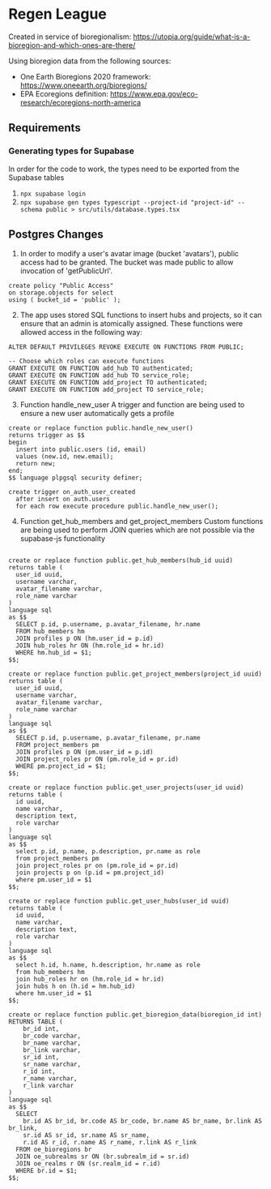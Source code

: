 # Regen League

Created in service of bioregionalism: https://utopia.org/guide/what-is-a-bioregion-and-which-ones-are-there/

Using bioregion data from the following sources:
- One Earth Bioregions 2020 framework: https://www.oneearth.org/bioregions/
- EPA Ecoregions definition: https://www.epa.gov/eco-research/ecoregions-north-america

## Requirements

### Generating types for Supabase
In order for the code to work, the types need to be exported from the Supabase tables 

1. ```npx supabase login```
2. ```npx supabase gen types typescript --project-id "project-id" --schema public > src/utils/database.types.tsx```

## Postgres Changes

1. In order to modify a user's avatar image (bucket 'avatars'), public access had to be granted. The bucket was made public to allow invocation of 'getPublicUrl'.
```
create policy "Public Access"
on storage.objects for select
using ( bucket_id = 'public' );
```

2. The app uses stored SQL functions to insert hubs and projects, so it can ensure that an admin is atomically assigned. These functions were allowed access in the following way:
```
ALTER DEFAULT PRIVILEGES REVOKE EXECUTE ON FUNCTIONS FROM PUBLIC;

-- Choose which roles can execute functions
GRANT EXECUTE ON FUNCTION add_hub TO authenticated;
GRANT EXECUTE ON FUNCTION add_hub TO service_role;
GRANT EXECUTE ON FUNCTION add_project TO authenticated;
GRANT EXECUTE ON FUNCTION add_project TO service_role;
```

3. Function handle_new_user
A trigger and function are being used to ensure a new user automatically gets a profile
```
create or replace function public.handle_new_user() 
returns trigger as $$
begin
  insert into public.users (id, email)
  values (new.id, new.email);
  return new;
end;
$$ language plpgsql security definer;

create trigger on_auth_user_created
  after insert on auth.users
  for each row execute procedure public.handle_new_user();
```

4. Function get_hub_members and get_project_members
Custom functions are being used to perform JOIN queries which are not possible via the supabase-js functionality
```

create or replace function public.get_hub_members(hub_id uuid)
returns table (
  user_id uuid,
  username varchar,
  avatar_filename varchar,
  role_name varchar
)
language sql
as $$
  SELECT p.id, p.username, p.avatar_filename, hr.name
  FROM hub_members hm
  JOIN profiles p ON (hm.user_id = p.id)
  JOIN hub_roles hr ON (hm.role_id = hr.id)
  WHERE hm.hub_id = $1;
$$;

create or replace function public.get_project_members(project_id uuid)
returns table (
  user_id uuid,
  username varchar,
  avatar_filename varchar,
  role_name varchar
)
language sql
as $$
  SELECT p.id, p.username, p.avatar_filename, pr.name
  FROM project_members pm
  JOIN profiles p ON (pm.user_id = p.id)
  JOIN project_roles pr ON (pm.role_id = pr.id)
  WHERE pm.project_id = $1;
$$;

create or replace function public.get_user_projects(user_id uuid)
returns table (
  id uuid,
  name varchar,
  description text,
  role varchar
)
language sql
as $$
  select p.id, p.name, p.description, pr.name as role
  from project_members pm
  join project_roles pr on (pm.role_id = pr.id)
  join projects p on (p.id = pm.project_id)
  where pm.user_id = $1
$$;

create or replace function public.get_user_hubs(user_id uuid)
returns table (
  id uuid,
  name varchar,
  description text,
  role varchar
)
language sql
as $$
  select h.id, h.name, h.description, hr.name as role
  from hub_members hm
  join hub_roles hr on (hm.role_id = hr.id)
  join hubs h on (h.id = hm.hub_id)
  where hm.user_id = $1
$$;

create or replace function public.get_bioregion_data(bioregion_id int)
RETURNS TABLE (
    br_id int,
    br_code varchar,
    br_name varchar,
    br_link varchar,
    sr_id int,
    sr_name varchar,
    r_id int,
    r_name varchar,
    r_link varchar
)
language sql
as $$
  SELECT 
    br.id AS br_id, br.code AS br_code, br.name AS br_name, br.link AS br_link,
    sr.id AS sr_id, sr.name AS sr_name,
    r.id AS r_id, r.name AS r_name, r.link AS r_link
  FROM oe_bioregions br
  JOIN oe_subrealms sr ON (br.subrealm_id = sr.id)
  JOIN oe_realms r ON (sr.realm_id = r.id)
  WHERE br.id = $1;
$$;


```
